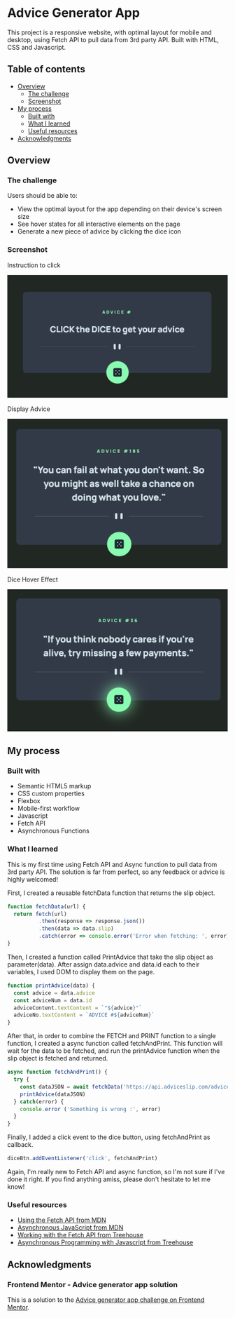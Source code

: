 # Advice Generator App

This project is a responsive website, with optimal layout for mobile and desktop, using Fetch API to pull data from 3rd party API. Built with HTML, CSS and Javascript.

## Table of contents

- [Overview](#overview)
  - [The challenge](#the-challenge)
  - [Screenshot](#screenshot)
- [My process](#my-process)
  - [Built with](#built-with)
  - [What I learned](#what-i-learned)
  - [Useful resources](#useful-resources)
- [Acknowledgments](#acknowledgments)

## Overview

### The challenge

Users should be able to:

- View the optimal layout for the app depending on their device's screen size
- See hover states for all interactive elements on the page
- Generate a new piece of advice by clicking the dice icon

### Screenshot

Instruction to click

![](./screenshot-instructions.png)

Display Advice

![](./screenshot-display.png)

Dice Hover Effect

![](./screenshot-active.png)

## My process

### Built with

- Semantic HTML5 markup
- CSS custom properties
- Flexbox
- Mobile-first workflow
- Javascript
- Fetch API
- Asynchronous Functions

### What I learned

This is my first time using Fetch API and Async function to pull data from 3rd party API. The solution is far from perfect, so any feedback or advice is highly welcomed!

First, I created a reusable fetchData function that returns the slip object.

```js
function fetchData(url) {
  return fetch(url)
          .then(response => response.json())
          .then(data => data.slip)
          .catch(error => console.error('Error when fetching: ', error))
}
```

Then, I created a function called PrintAdvice that take the slip object as parameter(data). After assign data.advice and data.id each to their variables, I used DOM to display them on the page.

```js
function printAdvice(data) {
  const advice = data.advice
  const adviceNum = data.id
  adviceContent.textContent = `"${advice}"`
  adviceNo.textContent = `ADVICE #${adviceNum}`
}
```

After that, in order to combine the FETCH and PRINT function to a single function, I created a async function called fetchAndPrint. This function will wait for the data to be fetched, and run the printAdvice function when the slip object is fetched and returned.

```js
async function fetchAndPrint() {
  try {
    const dataJSON = await fetchData('https://api.adviceslip.com/advice')
    printAdvice(dataJSON)
  } catch(error) {
    console.error ('Something is wrong :', error)
  }
}
```

Finally, I added a click event to the dice button, using fetchAndPrint as callback.

```js
diceBtn.addEventListener('click', fetchAndPrint)
```

Again, I'm really new to Fetch API and async function, so I'm not sure if I've done it right. If you find anything amiss, please don't hesitate to let me know!

### Useful resources

- [Using the Fetch API from MDN](https://developer.mozilla.org/en-US/docs/Web/API/Fetch_API/Using_Fetch#sending_a_request_with_credentials_included) 
- [Asynchronous JavaScript from MDN](https://developer.mozilla.org/en-US/docs/Learn/JavaScript/Asynchronous) 
- [Working with the Fetch API from Treehouse](https://teamtreehouse.com/library/working-with-the-fetch-api) 
- [Asynchronous Programming with Javascript from Treehouse](https://teamtreehouse.com/library/asynchronous-programming-with-javascript) 

## Acknowledgments

### Frontend Mentor - Advice generator app solution

This is a solution to the [Advice generator app challenge on Frontend Mentor](https://www.frontendmentor.io/challenges/advice-generator-app-QdUG-13db). 
